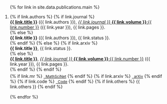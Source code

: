 <div class="publications">
<ol reversed style="margin-left:-10px">

{% for link in site.data.publications.main %}

<li style="margin-bottom:1rem">
  {% if link.authors %}
    {% if link.journal %}
      <div class="title"><a href="{{ link.pdf }}"><b>{{ link.title }}</b></a> ({{ link.authors }}), <a href="{{ link.doi }}"> <em>{{ link.journal }}</em> <b>{{ link.volume }}</b>:{{ link.number }}</a> ({{ link.year }}), {{ link.pages }}.
      </div>
    {% else %}
      <div class="title"><b>{{ link.title }}</b> ({{ link.authors }}), {{ link.status }}. </div>
    {% endif %}
  {% else %}
    {% if link.arxiv %} 
      <div class="title"><b>{{ link.title }}</b>, {{ link.status }}. </div>
    {% else %}
      <div class="title"><a href="{{ link.pdf }}"><b>{{ link.title }}</b></a>, <a href="{{ link.doi }}"> <em>{{ link.journal }}</em> <b>{{ link.volume }}</b>:{{ link.number }}</a> ({{ link.year }}), {{ link.pages }}. </div>
    {% endif %}
  {% endif %}
  <div style="height:5px;font-size:1px;">&nbsp;</div>
  <div class="links">
  {% if link.mr %} 
    <a href="{{ link.mr }}" class="button" style="font-size:12px;"><i class="fas fa-external-link-alt" aria-hidden="true"></i>&nbsp; MathSciNet</a>
  {% endif %}
  {% if link.arxiv %} 
    <a href="{{ link.arxiv }}" class="button" style="font-size:12px;"><i class="fas fa-external-link-alt" aria-hidden="true"></i>&nbsp; arXiv</a>
  {% endif %}
  {% if link.code %} 
    <a href="{{ link.code }}" class="button" style="font-size:12px;"><i class="fas fa-code-branch" aria-hidden="true"></i>&nbsp; Code</a>
  {% endif %}
  {% if link.others %} 
    {{ link.others }}
  {% endif %}
  </div>
</li>

{% endfor %}

</ol>
</div>

